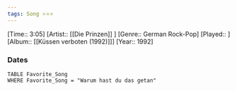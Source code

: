 ```yaml
---
tags: Song ⭐⭐⭐ 
---
```

[Time:: 3:05]
[Artist:: [[Die Prinzen]] ]
[Genre:: German Rock-Pop]
[Played:: ]
[Album:: [[Küssen verboten (1992)]]]
[Year:: 1992]
### Dates
````dataview
TABLE Favorite_Song
WHERE Favorite_Song = "Warum hast du das getan"
````